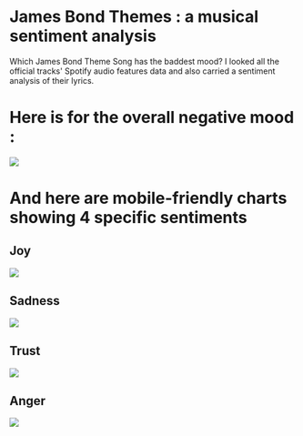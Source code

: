 # James Bond Themes : a musical sentiment analysis

Which James Bond Theme Song has the baddest mood? I looked all the official tracks' Spotify audio features data and also carried a sentiment analysis of their lyrics.

# Here is for the overall negative mood :

![](https://github.com/datacarvel/JamesBondThemes/blob/main/BadMoodIndex-desktop.png)

# And here are mobile-friendly charts showing 4 specific sentiments 

## Joy

![](https://github.com/datacarvel/JamesBondThemes/blob/main/Joy.png)

## Sadness

![](https://github.com/datacarvel/JamesBondThemes/blob/main/Sadness.png)

## Trust

![](https://github.com/datacarvel/JamesBondThemes/blob/main/Trust.png)

## Anger

![](https://github.com/datacarvel/JamesBondThemes/blob/main/Anger.png)

